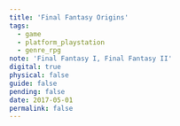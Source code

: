 ```yaml
---
title: 'Final Fantasy Origins'
tags:
  - game
  - platform_playstation
  - genre_rpg
note: 'Final Fantasy I, Final Fantasy II'
digital: true
physical: false
guide: false
pending: false
date: 2017-05-01
permalink: false
---
```

